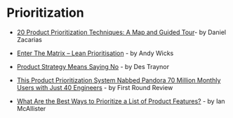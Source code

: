 # Prioritization

- [20 Product Prioritization Techniques: A Map and Guided Tour](https://foldingburritos.com/product-prioritization-techniques/)- by Daniel Zacarias

- [Enter The Matrix – Lean Prioritisation](https://www.mindtheproduct.com/2017/07/enter-matrix-lean-prioritisation/) - by Andy Wicks

- [Product Strategy Means Saying No](https://blog.intercom.com/product-strategy-means-saying-no/) - by Des Traynor

- [This Product Prioritization System Nabbed Pandora 70 Million Monthly Users with Just 40 Engineers](http://firstround.com/review/This-Product-Prioritization-System-Nabbed-Pandora-More-Than-70-Million-Active-Monthly-Users-with-Just-40-Engineers/) - by First Round Review

- [What Are the Best Ways to Prioritize a List of Product Features?](https://www.quora.com/Product-Management/What-are-the-best-ways-to-prioritize-a-list-of-product-features) - by Ian McAllister
